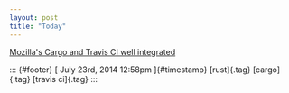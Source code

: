```yaml
---
layout: post
title: "Today"
---
```



[Mozilla\'s Cargo and Travis CI well
integrated](%20https://t.umblr.com/redirect?z=https%3A%2F%2Fgithub.com%2Falexcrichton%2Frust-compress%2Fblob%2Fmaster%2F.travis.yml&t=NzNjN2UxMjU5Zjg3OWY2MWE0ZjMyZmZiNzhkOGZhNmEyNGI0MDU5NSx4amY5VDZMbA%3D%3D&b=t%3Af-JKqRHWTpWK1DKXwqj3Yg&p=https%3A%2F%2Fdummdida.tumblr.com%2Fpost%2F92623586320%2Fmozillas-cargo-and-travis-ci-well-integrated&m=1)

::: {#footer}
[ July 23rd, 2014 12:58pm ]{#timestamp} [rust]{.tag} [cargo]{.tag}
[travis ci]{.tag}
:::

